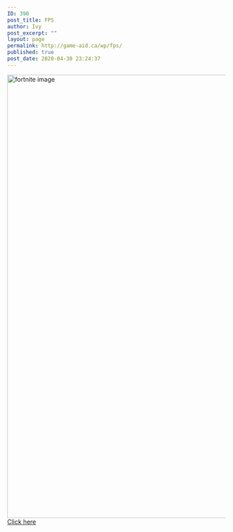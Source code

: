 ```yaml
---
ID: 390
post_title: FPS
author: Ivy
post_excerpt: ""
layout: page
permalink: http://game-aid.ca/wp/fps/
published: true
post_date: 2020-04-30 23:24:37
---
```

<img src="http://game-aid.ca/wp/wp-content/uploads/2020/04/kgc90m24qiw01-700x1024.jpg" sizes="(max-width: 700px) 100vw, 700px" srcset="http://game-aid.ca/wp/wp-content/uploads/2020/04/kgc90m24qiw01-700x1024.jpg 700w, http://game-aid.ca/wp/wp-content/uploads/2020/04/kgc90m24qiw01-205x300.jpg 205w, http://game-aid.ca/wp/wp-content/uploads/2020/04/kgc90m24qiw01-768x1124.jpg 768w, http://game-aid.ca/wp/wp-content/uploads/2020/04/kgc90m24qiw01-1050x1536.jpg 1050w, http://game-aid.ca/wp/wp-content/uploads/2020/04/kgc90m24qiw01-1399x2048.jpg 1399w, http://game-aid.ca/wp/wp-content/uploads/2020/04/kgc90m24qiw01-600x878.jpg 600w, http://game-aid.ca/wp/wp-content/uploads/2020/04/kgc90m24qiw01-scaled.jpg 1749w" alt="fortnite image" width="700" height="1024" />
<a role="button" href="/wp/fortnite-coaches/">
Click here
</a>